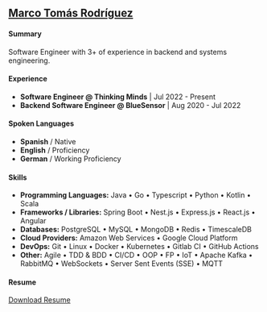 ## [Marco Tomás Rodríguez](https://www.marcotomasrodriguez.com)

#### Summary

Software Engineer with 3+ of experience in backend and systems engineering.

#### Experience

- **Software Engineer  @ Thinking Minds** | Jul 2022 - Present
- **Backend Software Engineer @ BlueSensor** | Aug 2020 - Jul 2022
 
#### Spoken Languages

- **Spanish** / Native
- **English** / Proficiency
- **German** / Working Proficiency

#### Skills

- **Programming Languages:** Java • Go • Typescript • Python • Kotlin • Scala
- **Frameworks / Libraries:** Spring Boot • Nest.js • Express.js •  React.js • Angular
- **Databases:** PostgreSQL • MySQL • MongoDB • Redis • TimescaleDB
- **Cloud Providers:** Amazon Web Services • Google Cloud Platform
- **DevOps:** Git • Linux • Docker • Kubernetes • Gitlab CI • GitHub Actions
- **Other:** Agile • TDD & BDD • CI/CD • OOP • FP • IoT • Apache Kafka • RabbitMQ • WebSockets • Server Sent Events (SSE) • MQTT

#### Resume

[Download Resume](https://storage.googleapis.com/storage.marcotomasrodriguez.com/resume/Marco%20Tomas%20Rodriguez%20-%20Resume.pdf)
